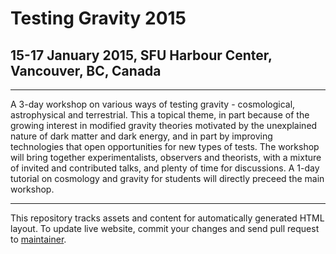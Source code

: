 Testing Gravity 2015
====================

15-17 January 2015, SFU Harbour Center, Vancouver, BC, Canada
-------------------------------------------------------------

---

A 3-day workshop on various ways of testing gravity - cosmological,
astrophysical and terrestrial. This a topical theme, in part because
of the growing interest in modified gravity theories motivated by the
unexplained nature of dark matter and dark energy, and in part by
improving technologies that open opportunities for new types of tests.
The workshop will bring together experimentalists, observers and
theorists, with a mixture of invited and contributed talks, and plenty
of time for discussions. A 1-day tutorial on cosmology and gravity for
students will directly preceed the main workshop.

---

This repository tracks assets and content for automatically generated
HTML layout. To update live website, commit your changes and send pull
request to [maintainer](https://github.com/andrei-v-frolov).
